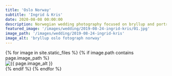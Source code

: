 ```yaml
---
title: 'Oslo Norway'
subtitle: 'Ingrid & Kris'
date: 2020-08-08 00:00:00
description: Norwegian wedding photography focused on bryllup and portrait photography. 
featured_image: '/images/wedding/2019-08-24-ingrid-kris/01.jpg'
image_path: '/images/wedding/2019-08-24-ingrid-kris'
image_alt: 'bryllup oslo fotograph norway'
---
```


<!-- > “Cherry blossoms, the symbolic flower of the spring.” -->

<!-- DO NOT EDIT BELOW -->
<div class="image-wrap" >
{% for image in site.static_files %}
    {% if image.path contains page.image_path %}
        <div class="image-wrap" >
        <img src="{{ site.baseurl }}{{ image.path }}" alt="{{ page.image_alt }}" />
        </div>
    {% endif %}
{% endfor %}
